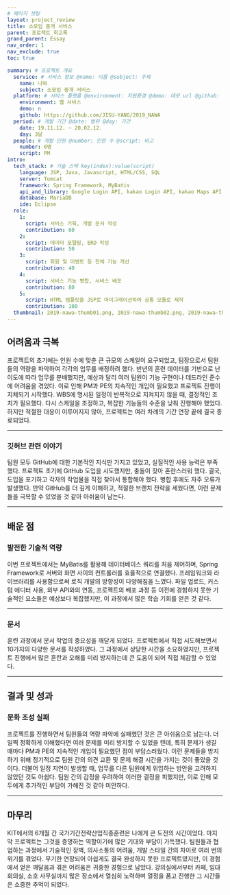 ```yaml
---
# 페이지 셋팅
layout: project_review
title: 소모임 중개 서비스
parent: 프로젝트 회고록
grand_parent: Essay
nav_order: 1
nav_exclude: true
toc: true

summary: # 프로젝트 개요
  service: # 서비스 정보 @name: 이름 @subject: 주제
    name: 나와
    subject: 소모임 중개 서비스
  platform: # 서비스 플랫폼 @environment: 지원환경 @demo: 데모 url @github: 깃헙 url, @value: default -> n
    environment: 웹 서비스
    demo: n
    github: https://github.com/JISU-YANG/2019_NAWA
  period: # 개발 기간 @date: 범위 @day: 기간
    date: 19.11.12. ~ 20.02.12.
    day: 3달
  people: # 개발 인원 @number: 인원 수 @script: 비고
    number: 6명
    script: PM
intro:
  tech_stack: # 기술 스택 key(index):value(script)
    language: JSP, Java, Javascript, HTML/CSS, SQL
    server: Tomcat
    framework: Spring Framework, MyBatis
    api_and_library: Google Login API, kakao Login API, kakao Maps API, Maven, Jackson, commons-fileupload, commons-io, javax.mail, Spring Social, Spring Scheduler, Spring Security, Spring-AOP, Gson
    database: MariaDB
    ide: Eclipse
  role:
    1:
      script: 서비스 기획, 개발 문서 작성
      contribution: 60
    2:
      script: 데이터 모델링, ERD 작성
      contribution: 50
    3:
      script: 회원 및 이벤트 등 전체 기능 개선
      contribution: 40
    4:
      script: 서비스 기능 병합, 서비스 배포 
      contribution: 80
    5:
      script: HTML 템플릿을 JSP로 마이그레이션하여 공통 모듈로 제작
      contribution: 100
  thumbnail: 2019-nawa-thumb01.png, 2019-nawa-thumb02.png, 2019-nawa-thumb03.png, 2019-nawa-thumb04.png, 2019-nawa-thumb05.png
---
```


## 어려움과 극복
프로젝트의 초기에는 인원 수에 맞춘 큰 규모의 스케일이 요구되었고, 
팀장으로서 팀원들의 역량을 파악하여 각각의 업무를 배정하려 했다. 
반년의 훈련 데이터를 기반으로 난이도에 따라 업무를 분배했지만, 
예상과 달리 여러 팀원이 기능 구현이나 데드라인 준수에 어려움을 겪었다. 
이로 인해 PM과 PE의 지속적인 개입이 필요했고 프로젝트 진행이 지체되기 시작했다. 
WBS에 명시된 일정이 반복적으로 지켜지지 않을 때, 결정적인 조치가 필요했다.
다시 스케일을 조정하고, 복잡한 기능들의 수준을 낮춰 진행해야 했었다.
하지만 적절한 대응이 이루어지지 않아, 프로젝트는 여러 차례의 기간 연장 끝에 결국 종료되었다.

---

### 깃허브 관련 이야기

팀원 모두 GitHub에 대한 기본적인 지식만 가지고 있었고, 실질적인 사용 능력은 부족했다. 
프로젝트 초기에 GitHub 도입을 시도했지만, 충돌이 잦아 혼란스러워 했다. 
결국, 도입을 포기하고 각자의 작업물을 직접 찾아서 통합해야 했다. 
병합 후에도 자주 오류가 발생했다. 
만약 GitHub를 더 깊게 이해하고, 적절한 브랜치 전략을 세웠다면, 
이런 문제들을 극복할 수 있었을 것 같아 아쉬움이 남는다.

---

## 배운 점

### 발전한 기술적 역량
이번 프로젝트에서는 MyBatis를 활용해 데이터베이스 쿼리를 처음 제어하며, 
Spring Framework로 서버와 화면 사이의 컨트롤러를 효율적으로 연결했다. 
프레임워크와 라이브러리를 사용함으로써 로직 개발의 방향성이 다양해짐을 느꼈다.
파일 업로드, 커스텀 에디터 사용, 외부 API와의 연동, 프로젝트의 배포 과정 등
이전에 경험하지 못한 기술적인 요소들은 예상보다 복잡했지만, 이 과정에서 많은 학습 기회를 얻은 것 같다.

---

### 문서
훈련 과정에서 문서 작업의 중요성을 깨닫게 되었다. 
프로젝트에서 직접 시도해보면서 10가지의 다양한 문서를 작성하였다.
그 과정에서 상당한 시간을 소요하였지만, 프로젝트 진행에서 많은 혼란과 오해를 미리 방지하는데 
큰 도움이 되어 직접 체감할 수 있었다.

---

## 결과 및 성과
### 문화 조성 실패
프로젝트를 진행하면서 팀원들의 역량 파악에 실패했던 것은 큰 아쉬움으로 남는다. 
더 일찍 정확하게 이해했다면 여러 문제를 미리 방지할 수 있었을 텐데, 
특히 문제가 생길 때마다 PM과 PE의 지속적인 개입이 필요했던 점이 부담스러웠다. 
이런 문제들을 방지하기 위해 정기적으로 팀원 간의 의견 교환 및 문제 해결 시간을 가지는 것이 좋았을 것이다. 
더불어 일정 지연이 발생할 때, 업무를 다른 팀원에게 위임하는 방안을 고려하지 않았던 것도 아쉽다. 
팀원 간의 감정을 우려하여 이러한 결정을 피했지만, 이로 인해 모두에게 추가적인 부담이 가해진 것 같아 미안하다.

---

## 마무리
KIT에서의 6개월 간 국가기간전략산업직종훈련은 나에게 큰 도전의 시간이었다. 
마지막 프로젝트는 그것을 증명하는 역할이기에 많은 기대와 부담이 가득했다.
팀원들과 협업하는 과정에서 기술적인 장벽, 의사소통의 어려움, 개발 스타일 간의 차이로 여러 번의 위기를 겪었다.
무기한 연장되어 아쉽게도 결국 완성하지 못한 프로젝트였지만, 이 경험에서 얻은 깨달음과 겪은 어려움은 귀중한 경험으로 남았다.
강의실에서부터 카페, 임대 회의실, 소호 사무실까지 많은 장소에서 열심히 노력하며 열정을 품고 진행한 그 시간들은 소중한 추억이 되었다.
